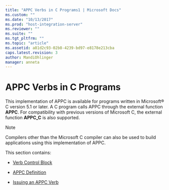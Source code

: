 ```yaml
---
title: "APPC Verbs in C Programs1 | Microsoft Docs"
ms.custom: ""
ms.date: "10/13/2017"
ms.prod: "host-integration-server"
ms.reviewer: ""
ms.suite: ""
ms.tgt_pltfrm: ""
ms.topic: "article"
ms.assetid: a81d2c93-02b8-4239-bd97-e8178e213cba
caps.latest.revision: 3
author: MandiOhlinger
manager: anneta
---
```

# APPC Verbs in C Programs
This implementation of APPC is available for programs written in Microsoft® C version 5.1 or later. A C program calls APPC through the external function **APPC**. For compatibility with previous versions of Microsoft C, the external function **APPC_C** is also supported.  
  
> [!NOTE]
>  Compilers other than the Microsoft C compiler can also be used to build applications using this implementation of APPC.  
  
 This section contains:  
  
-   [Verb Control Block](../core/verb-control-block.md)  
  
-   [APPC Definition](../core/appc-definition.md)  
  
-   [Issuing an APPC Verb](../core/issuing-an-appc-verb.md)